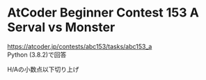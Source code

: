 # AtCoder Beginner Contest 153 A Serval vs Monster  
https://atcoder.jp/contests/abc153/tasks/abc153_a  
Python (3.8.2)で回答  

H/Aの小数点以下切り上げ
